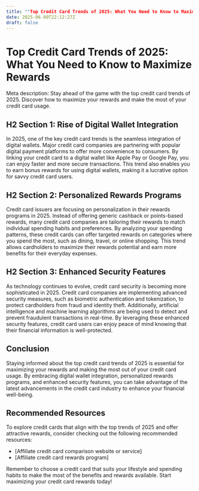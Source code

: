 ```yaml
---
title: ""Top Credit Card Trends of 2025: What You Need to Know to Maximize Rewards""
date: 2025-06-09T22:12:27Z
draft: false
---
```


# Top Credit Card Trends of 2025: What You Need to Know to Maximize Rewards

Meta description: Stay ahead of the game with the top credit card trends of 2025. Discover how to maximize your rewards and make the most of your credit card usage.

## H2 Section 1: Rise of Digital Wallet Integration

In 2025, one of the key credit card trends is the seamless integration of digital wallets. Major credit card companies are partnering with popular digital payment platforms to offer more convenience to consumers. By linking your credit card to a digital wallet like Apple Pay or Google Pay, you can enjoy faster and more secure transactions. This trend also enables you to earn bonus rewards for using digital wallets, making it a lucrative option for savvy credit card users.

## H2 Section 2: Personalized Rewards Programs

Credit card issuers are focusing on personalization in their rewards programs in 2025. Instead of offering generic cashback or points-based rewards, many credit card companies are tailoring their rewards to match individual spending habits and preferences. By analyzing your spending patterns, these credit cards can offer targeted rewards on categories where you spend the most, such as dining, travel, or online shopping. This trend allows cardholders to maximize their rewards potential and earn more benefits for their everyday expenses.

## H2 Section 3: Enhanced Security Features

As technology continues to evolve, credit card security is becoming more sophisticated in 2025. Credit card companies are implementing advanced security measures, such as biometric authentication and tokenization, to protect cardholders from fraud and identity theft. Additionally, artificial intelligence and machine learning algorithms are being used to detect and prevent fraudulent transactions in real-time. By leveraging these enhanced security features, credit card users can enjoy peace of mind knowing that their financial information is well-protected.

## Conclusion

Staying informed about the top credit card trends of 2025 is essential for maximizing your rewards and making the most out of your credit card usage. By embracing digital wallet integration, personalized rewards programs, and enhanced security features, you can take advantage of the latest advancements in the credit card industry to enhance your financial well-being.

## Recommended Resources

To explore credit cards that align with the top trends of 2025 and offer attractive rewards, consider checking out the following recommended resources:

- [Affiliate credit card comparison website or service]
- [Affiliate credit card rewards program]

Remember to choose a credit card that suits your lifestyle and spending habits to make the most of the benefits and rewards available. Start maximizing your credit card rewards today!